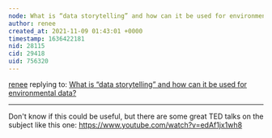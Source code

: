 ```yaml
---
node: What is “data storytelling” and how can it be used for environmental data?
author: renee
created_at: 2021-11-09 01:43:01 +0000
timestamp: 1636422181
nid: 28115
cid: 29418
uid: 756320
---
```




[renee](../profile/renee) replying to: [What is “data storytelling” and how can it be used for environmental data?](../notes/bhamster/11-08-2021/what-is-data-storytelling-and-how-can-it-be-used-for-environmental-data)

----
Don't know if this could be useful, but there are some great TED talks on the subject like this one: https://www.youtube.com/watch?v=edAf1jx1wh8